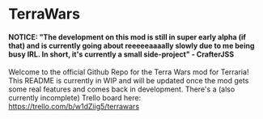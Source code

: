 # TerraWars
#### NOTICE: "The development on this mod is still in super early alpha (if that) and is currently going about reeeeeaaaally slowly due to me being busy IRL. In short, it's currently a small side-project" - CrafterJSS
Welcome to the official Github Repo for the Terra Wars mod for Terraria! This README is currently in WIP and will be updated once the mod gets some real features and comes back in development. There's a (also currently incomplete) Trello board here: https://trello.com/b/w1dZiig5/terrawars
